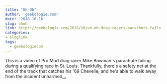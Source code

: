```yaml
---
title: "Uh-Oh"
author: 'geekologie.com'
date: '2018-10-16'
slug: uhoh
link: https://geekologie.com/2018/10/uh-oh-drag-racers-parachute-fails-during.php
categories:
- bloglink
tags:
  - geekologiecom
---
```


This is a video of Pro Mod drag racer Mike Bowman's parachute failing during a qualifying race in St. Louis. Thankfully, there's a safety net at the end of the track that catches his '69 Chevelle, and he's able to walk away from the incident unharmed[... <i class="fas fa-external-link-alt"></i>](https://geekologie.com/2018/10/uh-oh-drag-racers-parachute-fails-during.php)

